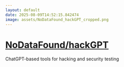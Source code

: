 ```yaml
---
layout: default
date: 2025-08-09T14:52:15.842474
image: assets/NoDataFound_hackGPT_cropped.png
---
```


# [NoDataFound/hackGPT](https://github.com/NoDataFound/hackGPT)

ChatGPT-based tools for hacking and security testing
